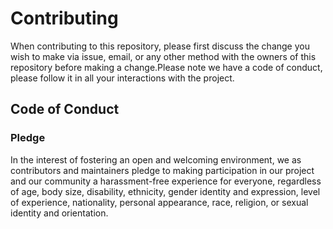 # Contributing 

When contributing to this repository, please first discuss the change you wish to make via issue, email, or any other method with the owners of this repository before making a change.Please note we have a code of conduct, please follow it in all your interactions with the project.

## Code of Conduct
### Pledge
In the interest of fostering an open and welcoming environment, we as contributors and maintainers pledge to making participation in our project and our community a harassment-free experience for everyone, regardless of age, body size, disability, ethnicity, gender identity and expression, level of experience, nationality, personal appearance, race, religion, or sexual identity and orientation.
